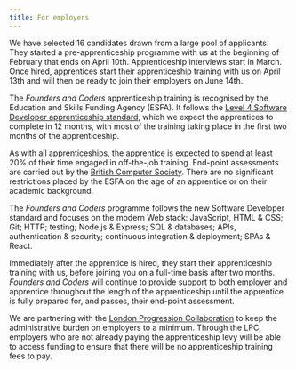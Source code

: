 ```yaml
---
title: For employers
---
```


We have selected 16 candidates drawn from a large pool of applicants. They started a pre-apprenticeship programme with us at the beginning of February that ends on April 10th. Apprenticeship interviews start in March. Once hired, apprentices start their apprenticeship training with us on April 13th and will then be ready to join their employers on June 14th.

The _Founders and Coders_ apprenticeship training is recognised by the Education and Skills Funding Agency (ESFA). It follows the [Level 4 Software Developer apprenticeship standard](https://www.instituteforapprenticeships.org/media/4392/software-developer-st0116-standard.pdf), which we expect the apprentices to complete in 12 months, with most of the training taking place in the first two months of the apprenticeship.

As with all apprenticeships, the apprentice is expected to spend at least 20% of their time engaged in off-the-job training. End-point assessments are carried out by the [British Computer Society](https://www.bcs.org/deliver-and-teach-qualifications/training-providers-and-adult-education-centres/deliver-digital-it-apprenticeships/end-point-assessment-for-training-providers/). There are no significant restrictions placed by the ESFA on the age of an apprentice or on their academic background.

The _Founders and Coders_ programme follows the new Software Developer standard and focuses on the modern Web stack: JavaScript, HTML & CSS; Git; HTTP; testing; Node.js & Express; SQL & databases; APIs, authentication & security; continuous integration & deployment; SPAs & React.

Immediately after the apprentice is hired, they start their apprenticeship training with us, before joining you on a full-time basis after two months. _Founders and Coders_ will continue to provide support to both employer and apprentice throughout the length of the apprenticeship until the apprentice is fully prepared for, and passes, their end-point assessment.

We are partnering with the [London Progression Collaboration](https://www.thelpc.uk/) to keep the administrative burden on employers to a minimum. Through the LPC, employers who are not already paying the apprenticeship levy will be able to access funding to ensure that there will be no apprenticeship training fees to pay.
